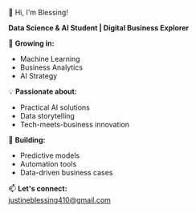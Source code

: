 👋 Hi, I'm Blessing!

**Data Science & AI Student | Digital Business Explorer**

🌱 **Growing in:** 
- Machine Learning  
- Business Analytics  
- AI Strategy  

💡 **Passionate about:**  
- Practical AI solutions  
- Data storytelling  
- Tech-meets-business innovation  

🚀 **Building:**  
- Predictive models  
- Automation tools  
- Data-driven business cases  

📫 **Let's connect:**  
justineblessing410@gmail.com 

<!---
Bless-J/Bless-J is a ✨ special ✨ repository because its `README.md` (this file) appears on your GitHub profile.
You can click the Preview link to take a look at your changes.
--->
